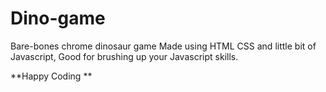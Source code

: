# Dino-game
Bare-bones chrome dinosaur game
Made using HTML CSS and little bit of Javascript, 
Good for brushing up your Javascript skills. 

**Happy Coding **
